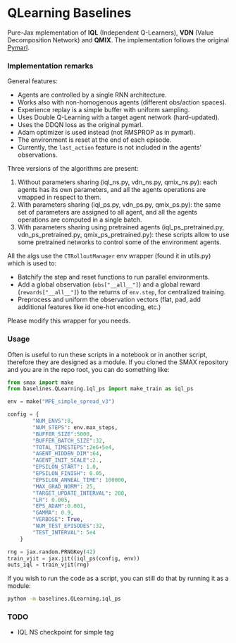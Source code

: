# QLearning Baselines

Pure-Jax mplementation of **IQL** (Independent Q-Learners), **VDN** (Value Decomposition Network) and **QMIX**. The implementation follows the original [Pymarl](https://github.com/oxwhirl/pymarl/blob/master/src/learners/q_learner.py).

### Implementation remarks

General features:

- Agents are controlled by a single RNN architecture.
- Works also with non-homogenous agents (different obs/action spaces).
- Experience replay is a simple buffer with uniform sampling.
- Uses Double Q-Learning with a target agent network (hard-updated).
- Uses the DDQN loss as the original pymarl.
- Adam optimizer is used instead (not RMSPROP as in pymarl).
- The environment is reset at the end of each episode.
- Currently, the `last_action` feature is not included in the agents' observations.

Three versions of the algorithms are present:

1. Without parameters sharing (iql_ns.py, vdn_ns.py, qmix_ns.py): each agents has its own parameters, and all the agents operations are vmapped in respect to them.
2. With parameters sharing (iql_ps.py, vdn_ps.py, qmix_ps.py): the same set of parameters are assigned to all agent, and all the agents operations are computed in a single batch.
3. With parameters sharing using pretrained agents (iql_ps_pretrained.py, vdn_ps_pretrained.py, qmix_ps_pretrained.py): these scripts allow to use some pretrained networks to control some of the environment agents.

All the algs use the `CTRolloutManager` env wrapper (found it in utils.py) which is used to:

- Batchify the step and reset functions to run parallel environments.
- Add a global observation (`obs["__all__"]`) and a global reward (`rewards["__all__"]`) to the returns of `env.step`, for centralized training.
- Preprocess and uniform the observation vectors (flat, pad, add additional features like id one-hot encoding, etc.)

Please modify this wrapper for you needs.

### Usage

Often is useful to run these scripts in a notebook or in another script, therefore they are designed as a module. If you cloned the SMAX repository and you are in the repo root, you can do something like:

```python
from smax import make
from baselines.QLearning.iql_ps import make_train as iql_ps

env = make("MPE_simple_spread_v3")

config = {
        "NUM_ENVS":8,
        "NUM_STEPS": env.max_steps,
        "BUFFER_SIZE":5000,
        "BUFFER_BATCH_SIZE":32,
        "TOTAL_TIMESTEPS":2e6+5e4,
        "AGENT_HIDDEN_DIM":64,
        "AGENT_INIT_SCALE":2.,
        "EPSILON_START": 1.0,
        "EPSILON_FINISH": 0.05,
        "EPSILON_ANNEAL_TIME": 100000,
        "MAX_GRAD_NORM": 25,
        "TARGET_UPDATE_INTERVAL": 200, 
        "LR": 0.005,
        "EPS_ADAM":0.001,
        "GAMMA": 0.9,
        "VERBOSE": True,
        "NUM_TEST_EPISODES":32,
        "TEST_INTERVAL": 5e4
    }

rng = jax.random.PRNGKey(42)
train_vjit = jax.jit((iql_ps(config, env))
outs_iql = train_vjit(rng)
```

If you wish to run the code as a script, you can still do that by running it as a module:

```bash
python -m baselines.QLearning.iql_ps
```

### TODO
- IQL NS checkpoint for simple tag